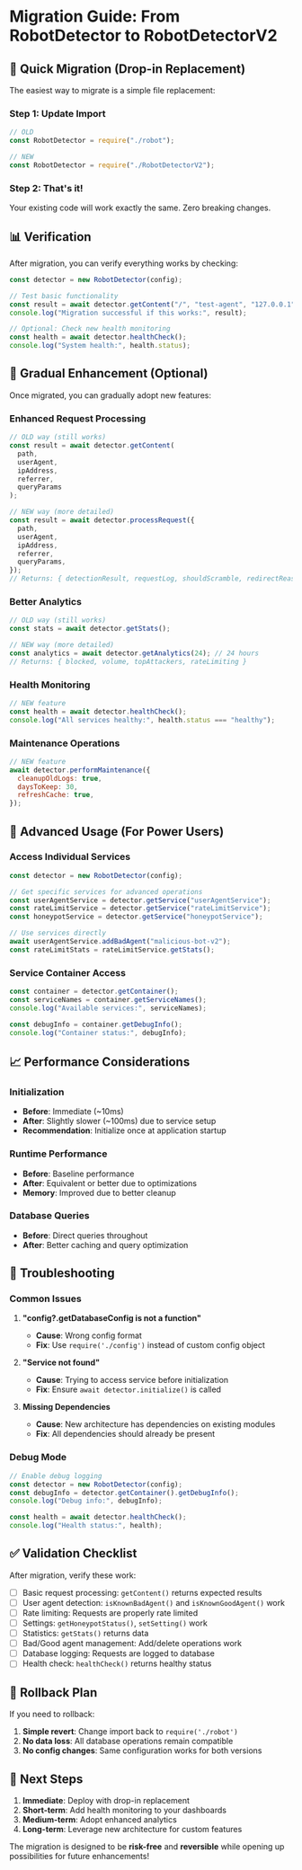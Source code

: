 # Migration Guide: From RobotDetector to RobotDetectorV2

## 🚀 Quick Migration (Drop-in Replacement)

The easiest way to migrate is a simple file replacement:

### Step 1: Update Import

```javascript
// OLD
const RobotDetector = require("./robot");

// NEW
const RobotDetector = require("./RobotDetectorV2");
```

### Step 2: That's it!

Your existing code will work exactly the same. Zero breaking changes.

## 📊 Verification

After migration, you can verify everything works by checking:

```javascript
const detector = new RobotDetector(config);

// Test basic functionality
const result = await detector.getContent("/", "test-agent", "127.0.0.1");
console.log("Migration successful if this works:", result);

// Optional: Check new health monitoring
const health = await detector.healthCheck();
console.log("System health:", health.status);
```

## 🎯 Gradual Enhancement (Optional)

Once migrated, you can gradually adopt new features:

### Enhanced Request Processing

```javascript
// OLD way (still works)
const result = await detector.getContent(
  path,
  userAgent,
  ipAddress,
  referrer,
  queryParams
);

// NEW way (more detailed)
const result = await detector.processRequest({
  path,
  userAgent,
  ipAddress,
  referrer,
  queryParams,
});
// Returns: { detectionResult, requestLog, shouldScramble, redirectReason, userId }
```

### Better Analytics

```javascript
// OLD way (still works)
const stats = await detector.getStats();

// NEW way (more detailed)
const analytics = await detector.getAnalytics(24); // 24 hours
// Returns: { blocked, volume, topAttackers, rateLimiting }
```

### Health Monitoring

```javascript
// NEW feature
const health = await detector.healthCheck();
console.log("All services healthy:", health.status === "healthy");
```

### Maintenance Operations

```javascript
// NEW feature
await detector.performMaintenance({
  cleanupOldLogs: true,
  daysToKeep: 30,
  refreshCache: true,
});
```

## 🔧 Advanced Usage (For Power Users)

### Access Individual Services

```javascript
const detector = new RobotDetector(config);

// Get specific services for advanced operations
const userAgentService = detector.getService("userAgentService");
const rateLimitService = detector.getService("rateLimitService");
const honeypotService = detector.getService("honeypotService");

// Use services directly
await userAgentService.addBadAgent("malicious-bot-v2");
const rateLimitStats = rateLimitService.getStats();
```

### Service Container Access

```javascript
const container = detector.getContainer();
const serviceNames = container.getServiceNames();
console.log("Available services:", serviceNames);

const debugInfo = container.getDebugInfo();
console.log("Container status:", debugInfo);
```

## 📈 Performance Considerations

### Initialization

- **Before**: Immediate (~10ms)
- **After**: Slightly slower (~100ms) due to service setup
- **Recommendation**: Initialize once at application startup

### Runtime Performance

- **Before**: Baseline performance
- **After**: Equivalent or better due to optimizations
- **Memory**: Improved due to better cleanup

### Database Queries

- **Before**: Direct queries throughout
- **After**: Better caching and query optimization

## 🐛 Troubleshooting

### Common Issues

1. **"config?.getDatabaseConfig is not a function"**

   - **Cause**: Wrong config format
   - **Fix**: Use `require('./config')` instead of custom config object

2. **"Service not found"**

   - **Cause**: Trying to access service before initialization
   - **Fix**: Ensure `await detector.initialize()` is called

3. **Missing Dependencies**
   - **Cause**: New architecture has dependencies on existing modules
   - **Fix**: All dependencies should already be present

### Debug Mode

```javascript
// Enable debug logging
const detector = new RobotDetector(config);
const debugInfo = detector.getContainer().getDebugInfo();
console.log("Debug info:", debugInfo);

const health = await detector.healthCheck();
console.log("Health status:", health);
```

## ✅ Validation Checklist

After migration, verify these work:

- [ ] Basic request processing: `getContent()` returns expected results
- [ ] User agent detection: `isKnownBadAgent()` and `isKnownGoodAgent()` work
- [ ] Rate limiting: Requests are properly rate limited
- [ ] Settings: `getHoneypotStatus()`, `setSetting()` work
- [ ] Statistics: `getStats()` returns data
- [ ] Bad/Good agent management: Add/delete operations work
- [ ] Database logging: Requests are logged to database
- [ ] Health check: `healthCheck()` returns healthy status

## 🔄 Rollback Plan

If you need to rollback:

1. **Simple revert**: Change import back to `require('./robot')`
2. **No data loss**: All database operations remain compatible
3. **No config changes**: Same configuration works for both versions

## 🎯 Next Steps

1. **Immediate**: Deploy with drop-in replacement
2. **Short-term**: Add health monitoring to your dashboards
3. **Medium-term**: Adopt enhanced analytics
4. **Long-term**: Leverage new architecture for custom features

The migration is designed to be **risk-free** and **reversible** while opening up possibilities for future enhancements!
